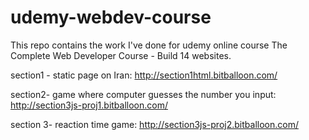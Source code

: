 # udemy-webdev-course

This repo contains the work I've done for udemy online course The Complete Web Developer Course - Build 14 websites. 


section1 - static page on Iran: http://section1html.bitballoon.com/


section2- game where computer guesses the number you input: http://section3js-proj1.bitballoon.com/

section 3- reaction time game: http://section3js-proj2.bitballoon.com/